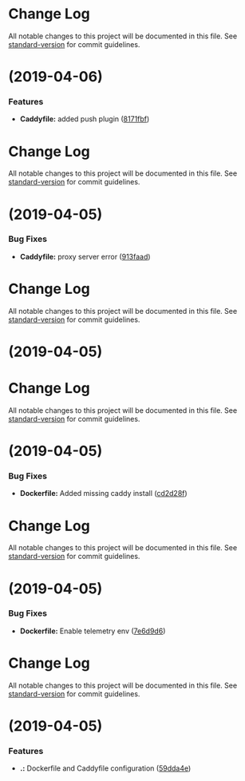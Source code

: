 # Change Log

All notable changes to this project will be documented in this file. See [standard-version](https://github.com/conventional-changelog/standard-version) for commit guidelines.

# [](https://github.com/pajecha/caddy/compare/v1.1.0-rc.4...v) (2019-04-06)


### Features

* **Caddyfile:** added push plugin ([8171fbf](https://github.com/pajecha/caddy/commit/8171fbf))



# Change Log

All notable changes to this project will be documented in this file. See [standard-version](https://github.com/conventional-changelog/standard-version) for commit guidelines.

# [](https://github.com/pajecha/caddy/compare/v1.1.0-rc.3...v) (2019-04-05)


### Bug Fixes

* **Caddyfile:** proxy server error ([913faad](https://github.com/pajecha/caddy/commit/913faad))



# Change Log

All notable changes to this project will be documented in this file. See [standard-version](https://github.com/conventional-changelog/standard-version) for commit guidelines.

# [](https://github.com/pajecha/caddy/compare/v1.1.0-rc.2...v) (2019-04-05)



# Change Log

All notable changes to this project will be documented in this file. See [standard-version](https://github.com/conventional-changelog/standard-version) for commit guidelines.

# [](https://github.com/pajecha/caddy/compare/v1.1.0-rc.1...v) (2019-04-05)


### Bug Fixes

* **Dockerfile:** Added missing caddy install ([cd2d28f](https://github.com/pajecha/caddy/commit/cd2d28f))



# Change Log

All notable changes to this project will be documented in this file. See [standard-version](https://github.com/conventional-changelog/standard-version) for commit guidelines.

# [](https://github.com/pajecha/caddy/compare/v1.1.0-rc.0...v) (2019-04-05)


### Bug Fixes

* **Dockerfile:** Enable telemetry env ([7e6d9d6](https://github.com/pajecha/caddy/commit/7e6d9d6))



# Change Log

All notable changes to this project will be documented in this file. See [standard-version](https://github.com/conventional-changelog/standard-version) for commit guidelines.

#  (2019-04-05)


### Features

* **.:** Dockerfile and Caddyfile configuration ([59dda4e](https://github.com/pajecha/caddy/commit/59dda4e))
